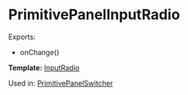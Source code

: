# PrimitivePanelInputRadio

Exports:

* onChange()

__Template:__ [InputRadio](#inputradio)

Used in: [PrimitivePanelSwitcher](#primitivepanelswitcher)
